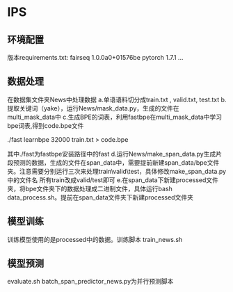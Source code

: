 # IPS

## 环境配置
版本requirements.txt: 
fairseq 1.0.0a0+01576be
pytorch 1.7.1
...

## 数据处理
在数据集文件夹News中处理数据
a.单语语料切分成train.txt , valid.txt, test.txt
b.提取关键词（yake），运行News/mask_data.py，生成的文件在multi_mask_data中
c.生成BPE的词表，利用fastbpe在multi_mask_data中学习bpe词表,得到code.bpe文件

./fast learnbpe 32000 train.txt > code.bpe

其中./fast为fastbpe安装路径中的fast
d.运行News/make_span_data.py生成片段预测的数据，生成的文件在span_data中，需要提前新建span_data/bpe文件夹。注意需要分别运行三次来处理train\valid\test，具体修改make_span_data.py中的文件名 所有train改成valid/test即可
e.在span_data下新建processed文件夹，将bpe文件夹下的数据处理成二进制文件，具体运行bash data_process.sh。提前在span_data文件夹下新建processed文件夹

## 模型训练
训练模型使用的是processed中的数据。训练脚本 train_news.sh

## 模型预测
evaluate.sh
batch_span_predictor_news.py为并行预测脚本
